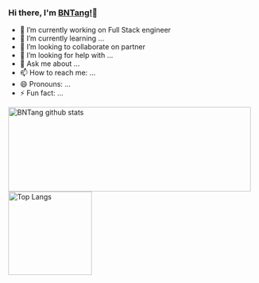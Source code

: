### Hi there, I'm [BNTang!](https://xiaohuihuit.github.io/about/)👋

- 🔭 I’m currently working on Full Stack engineer
- 🌱 I’m currently learning ...
- 👯 I’m looking to collaborate on partner
- 🤔 I’m looking for help with ...
- 💬 Ask me about ...
- 📫 How to reach me: ...
- 😄 Pronouns: ...
- ⚡ Fun fact: ...

<a href="https://github.com/anuraghazra/github-readme-stats">
  <img align="center" src="https://github-readme-stats.vercel.app/api?username=BNTang&hide=prs&count_private=true&show_icons=true&theme=material-palenight" alt="BNTang github stats" width="488" height="170" />
</a>
<a href="https://github.com/anuraghazra/github-readme-stats">
  <img align="center" src="https://github-readme-stats.vercel.app/api/top-langs/?username=BNTang&layout=compact&theme=material-palenight" alt="Top Langs" height="168" />
</a>
